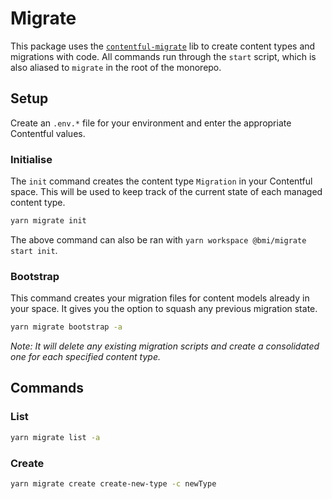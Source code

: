 # Migrate

This package uses the [`contentful-migrate`](https://github.com/deluan/contentful-migrate) lib to create content types and migrations with code. All commands run through the `start` script, which is also aliased to `migrate` in the root of the monorepo.

## Setup

Create an `.env.*` file for your environment and enter the appropriate Contentful values.

### Initialise

The `init` command creates the content type `Migration` in your Contentful space. This will be used to keep track of the current state of each managed content type.

```bash
yarn migrate init
```

The above command can also be ran with `yarn workspace @bmi/migrate start init`.

### Bootstrap

This command creates your migration files for content models already in your space. It gives you the option to squash any previous migration state.

```bash
yarn migrate bootstrap -a
```

_Note: It will delete any existing migration scripts and create a consolidated one for each specified content type._

## Commands

### List

```bash
yarn migrate list -a
```

### Create

```bash
yarn migrate create create-new-type -c newType
```

